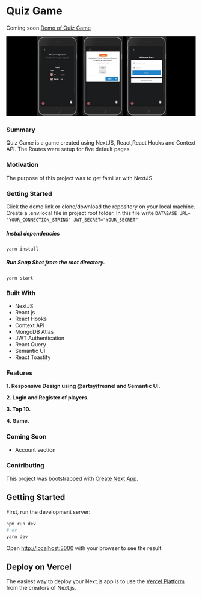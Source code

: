 # Quiz Game

Coming soon
[Demo of Quiz Game](https://yog9.github.io/SnapShot/)

![](/screenshot.png)

### Summary

Quiz Game is a game created using NextJS, React,React Hooks and Context API. The Routes were setup for five default pages.

### Motivation

The purpose of this project was to get familiar with NextJS.

### Getting Started

Click the demo link or clone/download the repository on your local machine.
Create a .env.local file in project root folder. In this file write
`DATABASE_URL= "YOUR_CONNECTION_STRING"
 JWT_SECRET="YOUR_SECRET"`

##### Install dependencies

`yarn install`

##### Run Snap Shot from the root directory.

`yarn start`

### Built With

- NextJS
- React js
- React Hooks
- Context API
- MongoDB Atlas
- JWT Authentication
- React Query
- Semantic UI
- React Toastify

### Features

**1. Responsive Design using @artsy/fresnel and Semantic UI.**

**2. Login and Register of players.**

**3. Top 10.**

**4. Game.**

### Coming Soon

- Account section

### Contributing

This project was bootstrapped with [Create Next App](https://github.com/vercel/next.js/tree/canary/packages/create-next-app).

## Getting Started

First, run the development server:

```bash
npm run dev
# or
yarn dev
```

Open [http://localhost:3000](http://localhost:3000) with your browser to see the result.

## Deploy on Vercel

The easiest way to deploy your Next.js app is to use the [Vercel Platform](https://vercel.com/import?utm_medium=default-template&filter=next.js&utm_source=create-next-app&utm_campaign=create-next-app-readme) from the creators of Next.js.
